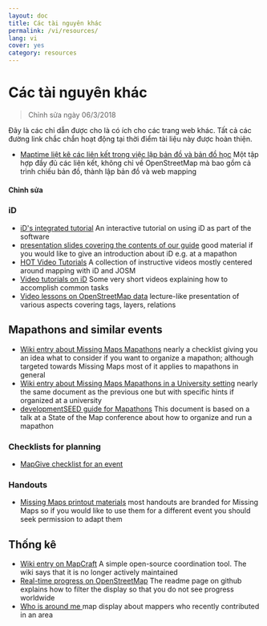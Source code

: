 ```yaml
---
layout: doc
title: Các tài nguyên khác
permalink: /vi/resources/
lang: vi
cover: yes
category: resources
---
```


# Các tài nguyên khác

> Chỉnh sửa ngày 06/3/2018

Đây là các chỉ dẫn được cho là có ích cho các trang web khác. Tất cả các đường link chắc chắn hoạt động tại thời điểm tài liệu này được hoàn thiện.

  * [Maptime liệt kê các liên kết trong việc lập bản đồ và bản đồ học](http://maptime.io/lessons-resources/) Một tập hợp đầy đủ các liên kết, không chỉ về OpenStreetMap mà bao gồm cả trình chiếu bản đồ, thành lập bản đồ và web mapping


#### Chỉnh sửa

### iD

  * [iD's integrated tutorial](http://www.openstreetmap.org/edit?editor=id#walkthrough=true) An interactive tutorial on using iD as part of the software
  * [presentation slides covering the contents of our guide](/files/iD-editor-training.pptx) good material if you would like to give an introduction about iD e.g. at a mapathon
  * [HOT Video Tutorials](https://www.youtube.com/playlist?list=PLb9506_-6FMHULD9iDUAh-4qpxKdVspnD) A collection of instructive videos mostly centered around mapping with iD and JOSM
  * [Video tutorials on iD](https://www.sjtdelfs.de/wordpress/?page_id=84) Some very short videos explaining how to accomplish common tasks
  * [Video lessons on OpenStreetMap data](https://www.youtube.com/playlist?list=PLqC3rFN6pDezPK0NifkGCSMop3vcXQEEU) lecture-like presentation of various aspects covering tags, layers, relations

## Mapathons and similar events

  * [Wiki entry about Missing Maps Mapathons](http://wiki.openstreetmap.org/wiki/Missing_Maps_mapathons) nearly a checklist giving you an idea what to consider if you want to organize a mapathon; although targeted towards Missing Maps most of it applies to mapathons in general
  * [Wiki entry about Missing Maps Mapathons in a University setting](http://wiki.openstreetmap.org/wiki/Missing_Maps_mapathons:_for_students_and_universities) nearly the same document as the previous one but with specific hints if organized at a university
  * [developmentSEED guide for Mapathons](https://developmentseed.org/blog/2015/06/07/organizing-mapathons/) This document is based on a talk at a State of the Map conference about how to organize and run a mapathon

### Checklists for planning

  * [MapGive checklist for an event](https://mapgive.state.gov/box/#resources&event-checklist)

### Handouts 

  * [Missing Maps printout materials](https://drive.google.com/drive/folders/0BwOZ7Miy-DQdZFBGYXJ2QWljLWM) most handouts are branded for Missing Maps so if you would like to use them for a different event you should  seek permission to adapt them

## Thống kê

  * [Wiki entry on MapCraft](https://wiki.openstreetmap.org/wiki/MapCraft) A simple open-source coordination tool. The wiki says that it is no longer actively maintained
  * [Real-time progress on OpenStreetMap](https://github.com/osmlab/show-me-the-way) The readme page on github explains how to filter the display so that you do not see progress worldwide
  * [Who is around me ](http://resultmaps.neis-one.org/oooc) map display about mappers who recently contributed in an area
